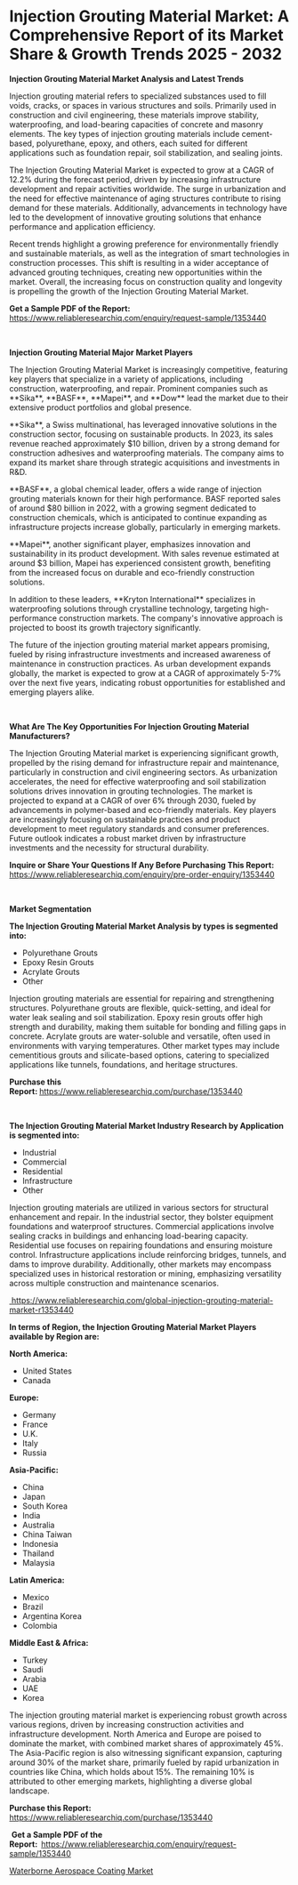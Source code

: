 <p><h1>Injection Grouting Material Market: A Comprehensive Report of its Market Share & Growth Trends 2025 - 2032</h1></p><p><strong>Injection Grouting Material Market Analysis and Latest Trends</strong></p>
<p><p>Injection grouting material refers to specialized substances used to fill voids, cracks, or spaces in various structures and soils. Primarily used in construction and civil engineering, these materials improve stability, waterproofing, and load-bearing capacities of concrete and masonry elements. The key types of injection grouting materials include cement-based, polyurethane, epoxy, and others, each suited for different applications such as foundation repair, soil stabilization, and sealing joints.</p><p>The Injection Grouting Material Market is expected to grow at a CAGR of 12.2% during the forecast period, driven by increasing infrastructure development and repair activities worldwide. The surge in urbanization and the need for effective maintenance of aging structures contribute to rising demand for these materials. Additionally, advancements in technology have led to the development of innovative grouting solutions that enhance performance and application efficiency. </p><p>Recent trends highlight a growing preference for environmentally friendly and sustainable materials, as well as the integration of smart technologies in construction processes. This shift is resulting in a wider acceptance of advanced grouting techniques, creating new opportunities within the market. Overall, the increasing focus on construction quality and longevity is propelling the growth of the Injection Grouting Material Market.</p></p>
<p><strong>Get a Sample PDF of the Report:&nbsp;</strong> <a href="https://www.reliableresearchiq.com/enquiry/request-sample/1353440?utm_campaign=104&utm_medium=2&utm_source=Github&utm_content=ia&utm_term=04022025&utm_id=injection-grouting-material">https://www.reliableresearchiq.com/enquiry/request-sample/1353440</a></p>
<p>&nbsp;</p>
<p><strong>Injection Grouting Material Major Market Players</strong></p>
<p><p>The Injection Grouting Material Market is increasingly competitive, featuring key players that specialize in a variety of applications, including construction, waterproofing, and repair. Prominent companies such as **Sika**, **BASF**, **Mapei**, and **Dow** lead the market due to their extensive product portfolios and global presence. </p><p>**Sika**, a Swiss multinational, has leveraged innovative solutions in the construction sector, focusing on sustainable products. In 2023, its sales revenue reached approximately $10 billion, driven by a strong demand for construction adhesives and waterproofing materials. The company aims to expand its market share through strategic acquisitions and investments in R&D.</p><p>**BASF**, a global chemical leader, offers a wide range of injection grouting materials known for their high performance. BASF reported sales of around $80 billion in 2022, with a growing segment dedicated to construction chemicals, which is anticipated to continue expanding as infrastructure projects increase globally, particularly in emerging markets.</p><p>**Mapei**, another significant player, emphasizes innovation and sustainability in its product development. With sales revenue estimated at around $3 billion, Mapei has experienced consistent growth, benefiting from the increased focus on durable and eco-friendly construction solutions.</p><p>In addition to these leaders, **Kryton International** specializes in waterproofing solutions through crystalline technology, targeting high-performance construction markets. The company's innovative approach is projected to boost its growth trajectory significantly.</p><p>The future of the injection grouting material market appears promising, fueled by rising infrastructure investments and increased awareness of maintenance in construction practices. As urban development expands globally, the market is expected to grow at a CAGR of approximately 5-7% over the next five years, indicating robust opportunities for established and emerging players alike.</p></p>
<p>&nbsp;</p>
<p><strong>What Are The Key Opportunities For Injection Grouting Material Manufacturers?</strong></p>
<p><p>The Injection Grouting Material market is experiencing significant growth, propelled by the rising demand for infrastructure repair and maintenance, particularly in construction and civil engineering sectors. As urbanization accelerates, the need for effective waterproofing and soil stabilization solutions drives innovation in grouting technologies. The market is projected to expand at a CAGR of over 6% through 2030, fueled by advancements in polymer-based and eco-friendly materials. Key players are increasingly focusing on sustainable practices and product development to meet regulatory standards and consumer preferences. Future outlook indicates a robust market driven by infrastructure investments and the necessity for structural durability.</p></p>
<p><strong>Inquire or Share Your Questions If Any Before Purchasing This Report:</strong> <a href="https://www.reliableresearchiq.com/enquiry/pre-order-enquiry/1353440?utm_campaign=104&utm_medium=2&utm_source=Github&utm_content=ia&utm_term=04022025&utm_id=injection-grouting-material">https://www.reliableresearchiq.com/enquiry/pre-order-enquiry/1353440</a></p>
<p>&nbsp;</p>
<p><strong>Market Segmentation</strong></p>
<p><strong>The Injection Grouting Material Market Analysis by types is segmented into:</strong></p>
<p><ul><li>Polyurethane Grouts</li><li>Epoxy Resin Grouts</li><li>Acrylate Grouts</li><li>Other</li></ul></p>
<p><p>Injection grouting materials are essential for repairing and strengthening structures. Polyurethane grouts are flexible, quick-setting, and ideal for water leak sealing and soil stabilization. Epoxy resin grouts offer high strength and durability, making them suitable for bonding and filling gaps in concrete. Acrylate grouts are water-soluble and versatile, often used in environments with varying temperatures. Other market types may include cementitious grouts and silicate-based options, catering to specialized applications like tunnels, foundations, and heritage structures.</p></p>
<p><strong>Purchase this Report:&nbsp;</strong><a href="https://www.reliableresearchiq.com/purchase/1353440?utm_campaign=104&utm_medium=2&utm_source=Github&utm_content=ia&utm_term=04022025&utm_id=injection-grouting-material">https://www.reliableresearchiq.com/purchase/1353440</a></p>
<p>&nbsp;</p>
<p><strong>The Injection Grouting Material Market Industry Research by Application is segmented into:</strong></p>
<p><ul><li>Industrial</li><li>Commercial</li><li>Residential</li><li>Infrastructure</li><li>Other</li></ul></p>
<p><p>Injection grouting materials are utilized in various sectors for structural enhancement and repair. In the industrial sector, they bolster equipment foundations and waterproof structures. Commercial applications involve sealing cracks in buildings and enhancing load-bearing capacity. Residential use focuses on repairing foundations and ensuring moisture control. Infrastructure applications include reinforcing bridges, tunnels, and dams to improve durability. Additionally, other markets may encompass specialized uses in historical restoration or mining, emphasizing versatility across multiple construction and maintenance scenarios.</p></p>
<p><a href="https://www.reliableresearchiq.com/global-injection-grouting-material-market-r1353440?utm_campaign=104&utm_medium=2&utm_source=Github&utm_content=ia&utm_term=04022025&utm_id=injection-grouting-material">&nbsp;https://www.reliableresearchiq.com/global-injection-grouting-material-market-r1353440</a></p>
<p><strong>In terms of Region, the Injection Grouting Material Market Players available by Region are:</strong></p>
<p>
    <p> <strong> North America: </strong>
        <ul>
            <li>United States</li>
            <li>Canada</li>
        </ul>
        </p> 
    <p> <strong> Europe: </strong>
        <ul>
            <li>Germany</li>
            <li>France</li>
            <li>U.K.</li>
            <li>Italy</li>
            <li>Russia</li>
        </ul>
        </p> 
    <p> <strong> Asia-Pacific: </strong>
        <ul>
            <li>China</li>
            <li>Japan</li>
            <li>South Korea</li>
            <li>India</li>
            <li>Australia</li>
            <li>China Taiwan</li>
            <li>Indonesia</li>
            <li>Thailand</li>
            <li>Malaysia</li>
        </ul>
        </p> 
    <p> <strong> Latin America: </strong>
        <ul>
            <li>Mexico</li>
            <li>Brazil</li>
            <li>Argentina Korea</li>
            <li>Colombia</li>
        </ul>
        </p> 
    <p> <strong> Middle East & Africa: </strong>
        <ul>
            <li>Turkey</li>
            <li>Saudi</li>
            <li>Arabia</li>
            <li>UAE</li>
            <li>Korea</li>
        </ul>
    </p>
    </p>
<p><p>The injection grouting material market is experiencing robust growth across various regions, driven by increasing construction activities and infrastructure development. North America and Europe are poised to dominate the market, with combined market shares of approximately 45%. The Asia-Pacific region is also witnessing significant expansion, capturing around 30% of the market share, primarily fueled by rapid urbanization in countries like China, which holds about 15%. The remaining 10% is attributed to other emerging markets, highlighting a diverse global landscape.</p></p>
<p><strong>Purchase this Report: </strong><a href="https://www.reliableresearchiq.com/purchase/1353440?utm_campaign=104&utm_medium=2&utm_source=Github&utm_content=ia&utm_term=04022025&utm_id=injection-grouting-material">https://www.reliableresearchiq.com/purchase/1353440</a></p>
<p>&nbsp;<strong>Get a Sample PDF of the Report:&nbsp;&nbsp;</strong><a href="https://www.reliableresearchiq.com/enquiry/request-sample/1353440?utm_campaign=104&utm_medium=2&utm_source=Github&utm_content=ia&utm_term=04022025&utm_id=injection-grouting-material">https://www.reliableresearchiq.com/enquiry/request-sample/1353440</a></p>
<p><strong></strong></p>
<p><p><a href="https://github.com/jandedaboy1/Market-Research-Report-List-1/blob/main/waterborne-aerospace-coating-market.md?utm_campaign=104&utm_medium=2&utm_source=Github&utm_content=ia&utm_term=04022025&utm_id=injection-grouting-material">Waterborne Aerospace Coating Market</a></p></p>